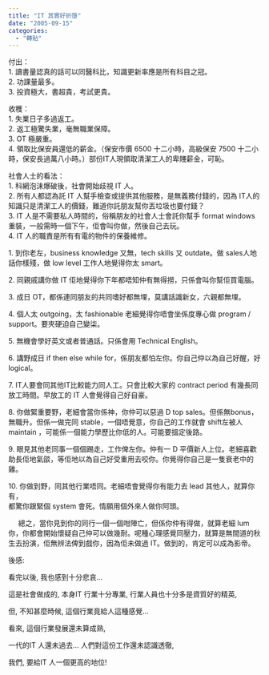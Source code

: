 ```yaml
---
title: "IT 其實好折墮"
date: "2005-09-15"
categories: 
  - "轉貼"
---
```


付出：  
1\. 讀書量認真的話可以同醫科比，知識更新率應是所有科目之冠。  
2\. 功課量最多。  
3\. 投資極大，書超貴，考試更貴。

收穫：  
1\. 失業日子多過返工。  
2\. 返工極驚失業，毫無職業保障。  
3\. OT 極嚴重。  
4\. 領取比保安員還低的薪金。（保安市價 6500 十二小時，高級保安 7500 十二小時，保安長過萬八小時。）部份IT人現領取清潔工人的卑賤薪金，可恥。

社會人士的看法：  
1\. 科網泡沫爆破後，社會開始歧視 IT 人。  
2\. 所有人都認為託 IT 人幫手檢查或提供其他服務，是無義務付錢的，因為 IT人的知識只是清潔工人的價錢，難道你託朋友幫你丟垃圾也要付錢？  
3\. IT 人是不需要私人時間的，俗稱朋友的社會人士會託你幫手 format windows重裝，一般需時一個下午，佢會叫你做，然後自己去玩。  
4\. IT 人的職責是所有有電的物件的保養維修。

1\. 到你老左，business knowledge 又無，tech skills 又 outdate。做 sales人地話你樣殘，做 low level 工作人地覺得你太 smart。

2\. 同親戚講你做 IT 佢地覺得你下年都唔知仲有無得撈，只係會叫你幫佢買電腦。

3\. 成日 OT，都係連同朋友的共同嗜好都無埋，莫講話識新女，六親都無埋。

4\. 個人太 outgoing，太 fashionable 老細覺得你唔會坐係度專心做 program / support。要夾硬迫自己變柒。

5\. 無機會學好英文或者普通話。只係會用 Technical English。

6\. 講野成日 if then else while for，係朋友都怕左你。你自己仲以為自己好醒，好logical。

7\. IT人要會同其他IT比較能力同人工。只會比較大家的 contract period 有幾長同放工時間。早放工的 IT 人會覺得自己好自豪。

8\. 你做緊重要野，老細會當你係神，你仲可以惡過 D top sales。但係無bonus，無職升。但係一做完同 stable，一個唔覺意，你自己的工作就會 shift左被人maintain ，可能係一個能力學歷比你低的人。可能要搵定後路。

9\. 眼見其他老同事一個個踢走，工作俾左你。仲有一 D 平價新人上位。老細喜歡助長佢地氣燄，等佢地以為自己好受重用去咬你。你覺得你自己是一隻衰老中的雞。

10\. 你做到野，同其他行業唔同。老細唔會覺得你有能力去 lead 其他人，就算你有，  
都驚你跟緊個 system 會死。情願用個外來人做你阿頭。

     總之，當你見到你的同行一個一個咁陣亡，但係你仲有得做，就算老細 lum 你，你都會開始懷疑自己仲可以做幾耐。呢種心理感覺同壓力，就算是無間道的秋生去扮演，佢無辨法俾到戲你，因為佢未做過 IT。做到的，肯定可以成為影帝。

後感:

看完以後, 我也感到十分悲哀...

這是社會做成的, 本身IT 行業十分專業, 行業人員也十分多是資質好的精英,

但, 不知甚麼時候, 這個行業竟給人這種感覺...

看來, 這個行業發展還未算成熟,

一代的IT 人還未過去... 人們對這份工作還未認識透徹,

我們, 要給IT 人一個更高的地位!
